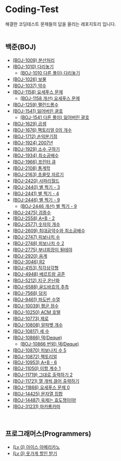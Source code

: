 # Coding-Test
해결한 코딩테스트 문제들의 답을 올리는 레포지토리 입니다.</br>
</br>

## 백준(BOJ)
- [(BOJ-1009) 분산처리](BOJ/BOJ-1009)</br>
- [(BOJ-1010) 다리놓기](BOJ/BOJ-1010)</br>
  - [(BOJ-1010 다른 풀이) 다리놓기](BOJ/BOJ-1010)</br>
- [(BOJ-1026) 보물](BOJ/BOJ-1026)</br>
- [(BOJ-1037) 약수](BOJ/BOJ-1037)</br>
- [(BOJ-1158) 요세푸스 문제](BOJ/BOJ-1158)</br>
  - [(BOJ-1158 개선) 요세푸스 문제](BOJ/BOJ-1158_Improve)</br>
- [(BOJ-1259) 팰린드롬수](BOJ/BOJ-1259)</br>
- [(BOJ-1541) 잃어버린 괄호](BOJ/BOJ-1541)</br>
  - [(BOJ-1541 다른 풀이) 잃어버린 괄호](BOJ/BOJ-1541)</br>
- [(BOJ-1629) 곱셈](BOJ/BOJ-1629)</br>
- [(BOJ-1676) 팩토리얼 0의 개수](BOJ/BOJ-1676)</br>
- [(BOJ-1712) 손익분기점](BOJ/BOJ-1712)</br>
- [(BOJ-1924) 2007년](BOJ/BOJ-1924)</br>
- [(BOJ-1929) 소수 구하기](BOJ/BOJ-1929)</br>
- [(BOJ-1934) 최소공배수](BOJ/BOJ-1934)</br>
- [(BOJ-1966) 프린터 큐](BOJ/BOJ-1966)</br>
- [(BOJ-2108) 통계학](BOJ/BOJ-2108)</br>
- [(BOJ-2163) 초콜릿 자르기](BOJ/BOJ-2163)</br>
- [(BOJ-2420) 사파리월드](BOJ/BOJ-2420)</br>
- [(BOJ-2440) 별 찍기 - 3](BOJ/BOJ-2440)</br>
- [(BOJ-2441) 별 찍기 - 4](BOJ/BOJ-2441)</br>
- [(BOJ-2446) 별 찍기 - 9](BOJ/BOJ-2446)</br>
  - [(BOJ-2446 개선) 별 찍기 - 9](BOJ/BOJ-2446_Improve)</br>
- [(BOJ-2475) 검증수](BOJ/BOJ-2475)</br>
- [(BOJ-2558) A+B - 2](BOJ/BOJ-2558)</br>
- [(BOJ-2577) 숫자의 개수](BOJ/BOJ-2577)</br>
- [(BOJ-2609) 최대공약수와 최소공배수](BOJ/BOJ-2609)</br>
- [(BOJ-2747) 피보나치 수](BOJ/BOJ-2747)</br>
- [(BOJ-2748) 피보나치 수 2](BOJ/BOJ-2748)</br>
- [(BOJ-2775) 부녀회장이 될테야](BOJ/BOJ-2775)</br>
- [(BOJ-2920) 음계](BOJ/BOJ-2920)</br>
- [(BOJ-3046) R2](BOJ/BOJ-3046)</br>
- [(BOJ-4153) 직각삼각형](BOJ/BOJ-4153)</br>
- [(BOJ-4948) 베르트랑 공준](BOJ/BOJ-4948)</br>
- [(BOJ-5212) 지구 온난화](BOJ/BOJ-5212)</br>
- [(BOJ-6588) 골드바흐의 추측](BOJ/BOJ-6588)</br>
- [(BOJ-7568) 덩치](BOJ/BOJ-7568)</br>
- [(BOJ-9461) 파도반 수열](BOJ/BOJ-9461)</br>
- [(BOJ-10039) 평균 점수](BOJ/BOJ-10039)</br>
- [(BOJ-10250) ACM 호텔](BOJ/BOJ-10250)</br>
- [(BOJ-10773) 제로](BOJ/BOJ-10773)</br>
- [(BOJ-10808) 알파벳 개수](BOJ/BOJ-10808)</br>
- [(BOJ-10817) 세 수](BOJ/BOJ-10817)</br>
- [(BOJ-10866) 덱(Deque)](BOJ/BOJ-10866)</br>
  - [(BOJ-10866 번외) 덱(Deque)](BOJ/BOJ-10866_Extra)</br>
- [(BOJ-10870) 피보나치 수 5](BOJ/BOJ-10870)</br>
- [(BOJ-10872) 팩토리얼](BOJ/BOJ-10872)</br>
- [(BOJ-10953) A+B - 6](BOJ/BOJ-10953)</br>
- [(BOJ-11050) 이항 계수 1](BOJ/BOJ-11050)</br>
- [(BOJ-11719) 그대로 출력하기 2](BOJ/BOJ-11719)</br>
- [(BOJ-11721) 열 개씩 끊어 출력하기](BOJ/BOJ-11721)</br>
- [(BOJ-11866) 요세푸스 문제 0](BOJ/BOJ-11866)</br>
- [(BOJ-14425) 문자열 집합](BOJ/BOJ-14425)</br>
- [(BOJ-14487) 욱제는 효도쟁이야!](BOJ/BOJ-14487)</br>
- [(BOJ-31231) 마카롱카마](BOJ/BOJ-31231)</br>
</br>

## 프로그래머스(Programmers)
- [(Lv 0) 아이스 아메리카노](Programmers/Lv-0.IceAmericano)</br>
- [(Lv 0) 옷가게 할인 받기](Programmers/Lv-0.DiscountClothes)</br>
